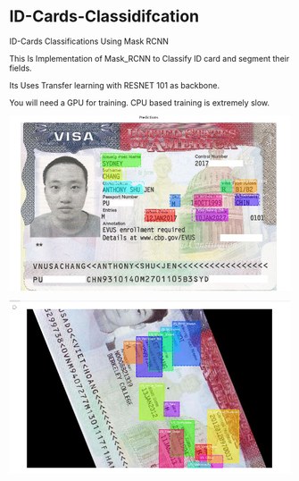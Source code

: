 # ID-Cards-Classidifcation
 ID-Cards Classifications Using Mask RCNN

 This Is Implementation of Mask_RCNN to Classify ID card and segment their fields.

 Its Uses Transfer learning with RESNET 101 as backbone.

 You will need a GPU for training. CPU based training is extremely slow.


![](Images/Sample_2.jpg)

![](Images/Sample.jpg)


